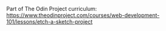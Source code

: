 Part of The Odin Project curriculum: https://www.theodinproject.com/courses/web-development-101/lessons/etch-a-sketch-project